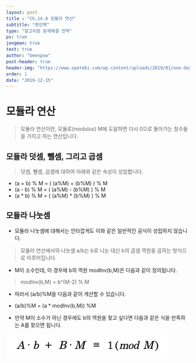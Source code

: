 ```yaml
---
layout: post
title : "Ch.14.8 모듈라 연산"
subtitle: "종만북"
type: "알고리즘 문제해결 전략"
ps: true
jongman: true
text: true
author: "beenpow"
post-header: true
header-img: "https://www.spotebi.com/wp-content/uploads/2019/01/one-day-day-one-workout-motivation-spotebi.jpg"
order: 1
date: "2019-12-15"
---
```


# 모듈라 연산 

> 모듈라 연산이란, 모듈로(modulus) M에 도달하면 다시 0으로 돌아가는 정수들을 가지고 하는 연산입니다.

## 모듈라 덧셈, 뺄셈, 그리고 곱셈

> 덧셈, 뺄셈, 곱셈에 대하여 아래와 같은 속성이 성립합니다.
- (a + b) % M = ( (a%M) + (b%M) ) % M
- (a - b) % M = ( (a%M) - (b%M) ) % M
- (a * b) % M = ( (a%M) * (b%M) ) % M

## 모듈라 나눗셈
- 모듈라 나눗셈에 대해서는 안타깝게도 이와 같은 일반적인 공식이 성립하지 않습니다.

> 모듈라 연산에서의 나눗셈 a/b는 b로 나눈 대신 b의 곱셈 역원을 곱하는 방식으로 이루어집니다.

- M이 소수인데, 이 경우에 b의 역원 modlnv(b,M)은 다음과 같이 정의됩니다.

> modlnv(b,M) = b^(M-2) % M

- 따라서 (a/b)%M을 다음과 같이 계산할 수 있습니다.
- (a/b)%M = (a * modlnv(b,M)) %M

- 만약 M이 소수가 아닌 경우에도 b의 역원을 찾고 싶다면 다음과 같은 식을 만족하는 A를 찾으면 됩니다.

![img1](/img/2019-12-15-Jongman-ch14-8-1.png)
    
